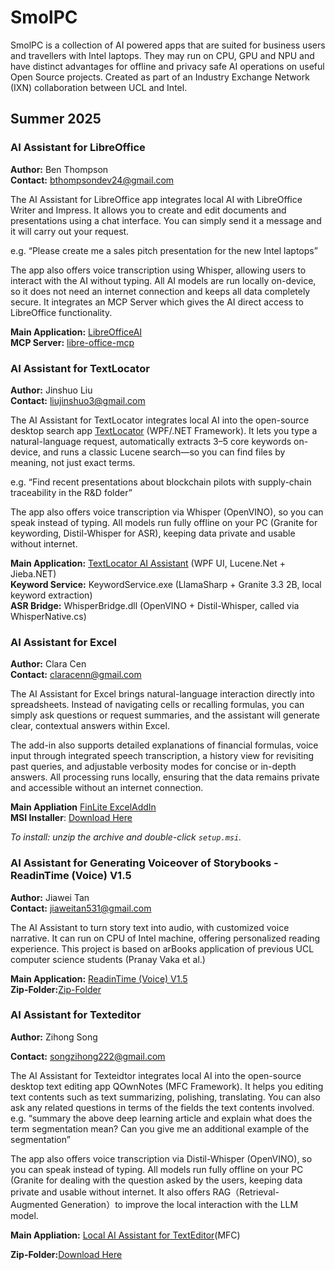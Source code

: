 # SmolPC
SmolPC is a collection of AI powered apps that are suited for business users and travellers with Intel laptops. They may run on CPU, GPU and NPU and have distinct advantages for offline and privacy safe AI operations on useful Open Source projects. Created as part of an Industry Exchange Network (IXN) collaboration between UCL and Intel.

## Summer 2025

### AI Assistant for LibreOffice

**Author:** Ben Thompson  
**Contact:** [bthompsondev24@gmail.com](mailto:bthompsondev24@gmail.com)

The AI Assistant for LibreOffice app integrates local AI with LibreOffice Writer and Impress. It allows you to create and edit documents and presentations using a chat interface. You can simply send it a message and it will carry out your request. 

e.g. “Please create me a sales pitch presentation for the new Intel laptops”

The app also offers voice transcription using Whisper, allowing users to interact with the AI without typing. 
All AI models are run locally on-device, so it does not need an internet connection and keeps all data completely secure. It integrates an MCP Server which gives the AI direct access to LibreOffice functionality.

**Main Application:** [LibreOfficeAI](https://github.com/bthompson-dev/LibreOfficeAI)  
**MCP Server:** [libre-office-mcp](https://github.com/bthompson-dev/libre-office-mcp)

### AI Assistant for TextLocator

**Author:** Jinshuo Liu  
**Contact:** [liujinshuo3@gmail.com](mailto:liujinshuo3@gmail.com)

The AI Assistant for TextLocator integrates local AI into the open-source desktop search app [TextLocator](https://github.com/liulei901112/TextLocator) (WPF/.NET Framework). It lets you type a natural-language request, automatically extracts 3–5 core keywords on-device, and runs a classic Lucene search—so you can find files by meaning, not just exact terms.

e.g. “Find recent presentations about blockchain pilots with supply-chain traceability in the R&D folder”

The app also offers voice transcription via Whisper (OpenVINO), so you can speak instead of typing.
All models run fully offline on your PC (Granite for keywording, Distil-Whisper for ASR), keeping data private and usable without internet.

**Main Application:** [TextLocator AI Assistant](https://github.com/FierceWind1287/ai-textlocator)  (WPF UI, Lucene.Net + Jieba.NET)  
**Keyword Service:** KeywordService.exe (LlamaSharp + Granite 3.3 2B, local keyword extraction)  
**ASR Bridge:** WhisperBridge.dll (OpenVINO + Distil-Whisper, called via WhisperNative.cs)  

### AI Assistant for Excel

**Author:** Clara Cen  
**Contact:** claracenn@gmail.com  

The AI Assistant for Excel brings natural-language interaction directly into spreadsheets. Instead of navigating cells or recalling formulas, you can simply ask questions or request summaries, and the assistant will generate clear, contextual answers within Excel.  

The add-in also supports detailed explanations of financial formulas, voice input through integrated speech transcription, a history view for revisiting past queries, and adjustable verbosity modes for concise or in-depth answers. All processing runs locally, ensuring that the data remains private and accessible without an internet connection.  
  
**Main Appliation** [FinLite ExcelAddIn](https://github.com/claracenn/FinLite-ExcelAddIn)  
**MSI Installer**: [Download Here](https://liveuclac-my.sharepoint.com/my?id=%2Fpersonal%2Fucabbce%5Fucl%5Fac%5Fuk%2FDocuments%2Fsetup%2Ezip&parent=%2Fpersonal%2Fucabbce%5Fucl%5Fac%5Fuk%2FDocuments)  

*To install: unzip the archive and double-click `setup.msi`.*  

### AI Assistant for Generating Voiceover of Storybooks - ReadinTime (Voice) V1.5

**Author:** Jiawei Tan    
**Contact:** [jiaweitan531@gmail.com](mailto:jiaweitan531@gmail.com)

The AI Assistant to turn story text into audio, with customized voice narrative. It can run on CPU of Intel machine, offering personalized reading experience. This project is based on arBooks application of previous UCL computer science students (Pranay Vaka et al.)

**Main Application:** [ReadinTime (Voice) V1.5](https://github.com/Jack5316/ReadinTime-V1.5)        
**Zip-Folder:**[Zip-Folder](https://drive.google.com/file/d/1GHYxul1Gc1pv5ShVM1Gv2ZDf713Xo6q_/view?usp=sharing)


### AI Assistant for Texteditor

**Author:** Zihong Song

**Contact:** songzihong222@gmail.com

The AI Assistant for Texteidtor integrates local AI into the open-source desktop text editing app QOwnNotes (MFC Framework). It helps you editing text contents such as text summarizing, polishing, translating. You can also ask any related questions in terms of the fields the text contents involved. 
e.g. “summary the above deep learning article and explain what does the term segmentation mean? Can you give me an additional example of the segmentation”

The app also offers voice transcription via Distil-Whisper (OpenVINO), so you can speak instead of typing. All models run fully offline on your PC (Granite for dealing with the question asked by the users, keeping data private and usable without internet.
It also offers RAG（Retrieval-Augmented Generation）to improve the local interaction with the LLM model.

**Main Appliation:** [Local AI Assistant for TextEditor](https://github.com/szh123-ucl/Msc-Computer-Science-project-OSS-Pilots-AI-PC-app-and-source-code)(MFC)

**Zip-Folder:**[Download Here](https://github.com/szh123-ucl/Msc-Computer-Science-project-OSS-Pilots-AI-PC-app-and-source-code/releases)
